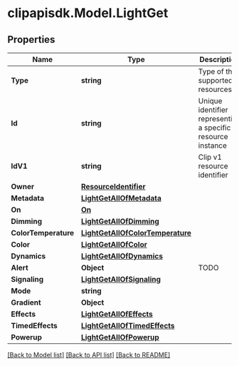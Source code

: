 # clipapisdk.Model.LightGet

## Properties

Name | Type | Description | Notes
------------ | ------------- | ------------- | -------------
**Type** | **string** | Type of the supported resources | [optional] 
**Id** | **string** | Unique identifier representing a specific resource instance | [optional] 
**IdV1** | **string** | Clip v1 resource identifier | [optional] 
**Owner** | [**ResourceIdentifier**](ResourceIdentifier.md) |  | [optional] 
**Metadata** | [**LightGetAllOfMetadata**](LightGetAllOfMetadata.md) |  | [optional] 
**On** | [**On**](On.md) |  | [optional] 
**Dimming** | [**LightGetAllOfDimming**](LightGetAllOfDimming.md) |  | [optional] 
**ColorTemperature** | [**LightGetAllOfColorTemperature**](LightGetAllOfColorTemperature.md) |  | [optional] 
**Color** | [**LightGetAllOfColor**](LightGetAllOfColor.md) |  | [optional] 
**Dynamics** | [**LightGetAllOfDynamics**](LightGetAllOfDynamics.md) |  | [optional] 
**Alert** | **Object** | TODO | [optional] 
**Signaling** | [**LightGetAllOfSignaling**](LightGetAllOfSignaling.md) |  | [optional] 
**Mode** | **string** |  | [optional] 
**Gradient** | **Object** |  | [optional] 
**Effects** | [**LightGetAllOfEffects**](LightGetAllOfEffects.md) |  | [optional] 
**TimedEffects** | [**LightGetAllOfTimedEffects**](LightGetAllOfTimedEffects.md) |  | [optional] 
**Powerup** | [**LightGetAllOfPowerup**](LightGetAllOfPowerup.md) |  | [optional] 

[[Back to Model list]](../README.md#documentation-for-models) [[Back to API list]](../README.md#documentation-for-api-endpoints) [[Back to README]](../README.md)

